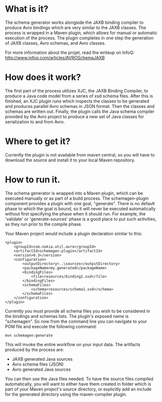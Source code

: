 # What is it?
The schema generator works alongside the JAXB binding compiler to produce Avro bindings which are
very similar to the JAXB classes. The process is wrapped in a Maven plugin, which allows for manual
or automatic execution of the process. The plugin completes in one step the generation of JAXB classes,
Avro schemas, and Avro classes.

For more information about the projet, read the writeup on InfoQ:  
http://www.infoq.com/articles/AVROSchemaJAXB

# How does it work?
The first part of the process utilizes XJC, the JAXB Binding Compiler, to produce a Java code model from a
series of xsd schema files. After this is finished, an XJC plugin runs which inspects the classes to
be generated and produces parallel Avro schemas in JSON format. Then the classes and schemas are written out.
Finally, the plugin calls the Java schema compiler provided by the Avro project to produce a new set of Java
classes for serialization to and from Avro.

# Where to get it?
Currently the plugin is not available from maven central, so you will have to download the source and install
it to your local Maven repository.

# How to run it.
The schema generator is wrapped into a Maven plugin, which can be executed manually or as part of a build process. The
schemagen-plugin component provides a plugin with one goal, "generate". There is no default phase to which the goal is
bound, so it will never be executed automatically without first specifying the phase when it should run. For example,
the 'validate' or 'generate-sources' phase is a good place to put such activities, as they run prior to the compile phase.

Your Maven project would include a plugin declaration similar to this:

    <plugin>
        <groupId>com.nokia.util.avro</groupId>
        <artifactId>schemagen-plugin</artifactId>
        <version>0.3</version>
        <configuration>
            <outputDirectory>..\sources</outputDirectory>
            <packageName>my.generated</packageName>
            <bindingFiles>
                <file>resources/binding1.xsd</file>
            </bindingFiles>
            <schemaFiles>
                <schema>resources/schema1.xsd</schema>
            </schemaFiles>
        </configuration>
    </plugin>
	
Currently you must provide all schema files you wish to be considered in the bindings and schemas lists.
The plugin's exposed name is "schemagen". So now from the command line you can navigate to your POM file and
execute the following command:

    mvn schemagen:generate

This will invoke the entire workflow on your input data. The artifacts produced by the process are:
* JAXB generated Java sources
* Avro schema files (JSON)
* Avro generated Java sources

You can then use the Java files needed. To have the source files compiled automatically, you will want to
either have them created in folder which is part of your Maven project's source directory, or explicitly
add an include for the generated directory using the maven-compiler plugin.

